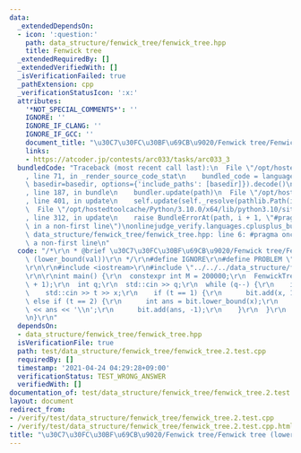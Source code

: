 ```yaml
---
data:
  _extendedDependsOn:
  - icon: ':question:'
    path: data_structure/fenwick_tree/fenwick_tree.hpp
    title: Fenwick tree
  _extendedRequiredBy: []
  _extendedVerifiedWith: []
  _isVerificationFailed: true
  _pathExtension: cpp
  _verificationStatusIcon: ':x:'
  attributes:
    '*NOT_SPECIAL_COMMENTS*': ''
    IGNORE: ''
    IGNORE_IF_CLANG: ''
    IGNORE_IF_GCC: ''
    document_title: "\u30C7\u30FC\u30BF\u69CB\u9020/Fenwick tree/Fenwick tree (lower_bound(val))"
    links:
    - https://atcoder.jp/contests/arc033/tasks/arc033_3
  bundledCode: "Traceback (most recent call last):\n  File \"/opt/hostedtoolcache/Python/3.10.0/x64/lib/python3.10/site-packages/onlinejudge_verify/documentation/build.py\"\
    , line 71, in _render_source_code_stat\n    bundled_code = language.bundle(stat.path,\
    \ basedir=basedir, options={'include_paths': [basedir]}).decode()\n  File \"/opt/hostedtoolcache/Python/3.10.0/x64/lib/python3.10/site-packages/onlinejudge_verify/languages/cplusplus.py\"\
    , line 187, in bundle\n    bundler.update(path)\n  File \"/opt/hostedtoolcache/Python/3.10.0/x64/lib/python3.10/site-packages/onlinejudge_verify/languages/cplusplus_bundle.py\"\
    , line 401, in update\n    self.update(self._resolve(pathlib.Path(included), included_from=path))\n\
    \  File \"/opt/hostedtoolcache/Python/3.10.0/x64/lib/python3.10/site-packages/onlinejudge_verify/languages/cplusplus_bundle.py\"\
    , line 312, in update\n    raise BundleErrorAt(path, i + 1, \"#pragma once found\
    \ in a non-first line\")\nonlinejudge_verify.languages.cplusplus_bundle.BundleErrorAt:\
    \ data_structure/fenwick_tree/fenwick_tree.hpp: line 6: #pragma once found in\
    \ a non-first line\n"
  code: "/*\r\n * @brief \u30C7\u30FC\u30BF\u69CB\u9020/Fenwick tree/Fenwick tree\
    \ (lower_bound(val))\r\n */\r\n#define IGNORE\r\n#define PROBLEM \"https://atcoder.jp/contests/arc033/tasks/arc033_3\"\
    \r\n\r\n#include <iostream>\r\n#include \"../../../data_structure/fenwick_tree/fenwick_tree.hpp\"\
    \r\n\r\nint main() {\r\n  constexpr int M = 200000;\r\n  FenwickTree<int> bit(M\
    \ + 1);\r\n  int q;\r\n  std::cin >> q;\r\n  while (q--) {\r\n    int t, x;\r\n\
    \    std::cin >> t >> x;\r\n    if (t == 1) {\r\n      bit.add(x, 1);\r\n    }\
    \ else if (t == 2) {\r\n      int ans = bit.lower_bound(x);\r\n      std::cout\
    \ << ans << '\\n';\r\n      bit.add(ans, -1);\r\n    }\r\n  }\r\n  return 0;\r\
    \n}\r\n"
  dependsOn:
  - data_structure/fenwick_tree/fenwick_tree.hpp
  isVerificationFile: true
  path: test/data_structure/fenwick_tree/fenwick_tree.2.test.cpp
  requiredBy: []
  timestamp: '2021-04-24 04:29:28+09:00'
  verificationStatus: TEST_WRONG_ANSWER
  verifiedWith: []
documentation_of: test/data_structure/fenwick_tree/fenwick_tree.2.test.cpp
layout: document
redirect_from:
- /verify/test/data_structure/fenwick_tree/fenwick_tree.2.test.cpp
- /verify/test/data_structure/fenwick_tree/fenwick_tree.2.test.cpp.html
title: "\u30C7\u30FC\u30BF\u69CB\u9020/Fenwick tree/Fenwick tree (lower_bound(val))"
---
```

